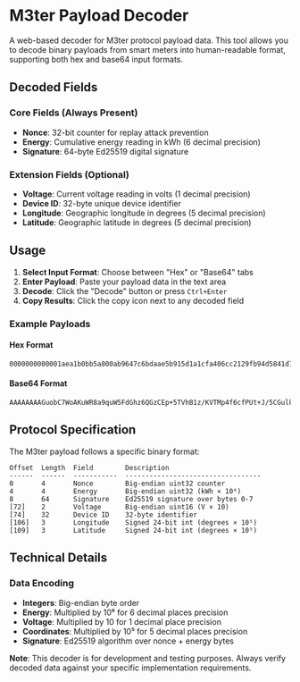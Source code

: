 # M3ter Payload Decoder

A web-based decoder for M3ter protocol payload data. This tool allows you to decode binary payloads from smart meters into human-readable format, supporting both hex and base64 input formats.

## Decoded Fields

### Core Fields (Always Present)
- **Nonce**: 32-bit counter for replay attack prevention
- **Energy**: Cumulative energy reading in kWh (6 decimal precision)
- **Signature**: 64-byte Ed25519 digital signature

### Extension Fields (Optional)
- **Voltage**: Current voltage reading in volts (1 decimal precision)
- **Device ID**: 32-byte unique device identifier
- **Longitude**: Geographic longitude in degrees (5 decimal precision)
- **Latitude**: Geographic latitude in degrees (5 decimal precision)

## Usage

1. **Select Input Format**: Choose between "Hex" or "Base64" tabs
2. **Enter Payload**: Paste your payload data in the text area
3. **Decode**: Click the "Decode" button or press `Ctrl+Enter`
4. **Copy Results**: Click the copy icon next to any decoded field

### Example Payloads

#### Hex Format
```
0000000000001aea1b0bb5a800ab9647c6bdaae5b915d1a1cfa406cc2129fb94d5841d73fca553329e1fe9c7cf52df89ff9086ba5929825739f72b55f1538448e22baaedf454db050082356963ce530d3dc24cbb2c0870923171442efbb202de75b0572da97b22de9767
```

#### Base64 Format
```
AAAAAAAAGuobC7WoAKuWR8a9quW5FdGhz6QGzCEp+5TVhB1z/KVTMp4f6cfPUt+J/5CGulkpglc59ytV8VOESOIrqu30VNsFAII1aWPOUw09wky7LAhwkjFxRC77sgLedbBXLal7It6XZw==
```

## Protocol Specification

The M3ter payload follows a specific binary format:

```
Offset  Length  Field        Description
------  ------  -----------  ----------------------------------
0       4       Nonce        Big-endian uint32 counter
4       4       Energy       Big-endian uint32 (kWh × 10⁶)
8       64      Signature    Ed25519 signature over bytes 0-7
[72]    2       Voltage      Big-endian uint16 (V × 10)
[74]    32      Device ID    32-byte identifier
[106]   3       Longitude    Signed 24-bit int (degrees × 10⁵)
[109]   3       Latitude     Signed 24-bit int (degrees × 10⁵)
```

## Technical Details

### Data Encoding
- **Integers**: Big-endian byte order
- **Energy**: Multiplied by 10⁶ for 6 decimal places precision
- **Voltage**: Multiplied by 10 for 1 decimal place precision
- **Coordinates**: Multiplied by 10⁵ for 5 decimal places precision
- **Signature**: Ed25519 algorithm over nonce + energy bytes

**Note**: This decoder is for development and testing purposes. Always verify decoded data against your specific implementation requirements.
